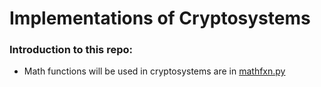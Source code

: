 # Implementations of Cryptosystems

### Introduction to this repo:
- Math functions will be used in cryptosystems are in [mathfxn.py]()
